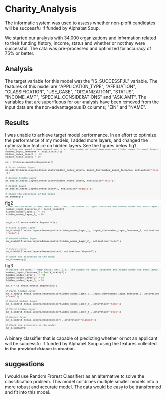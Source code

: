 # Charity_Analysis

The informatic system was used to assess whether non-profit candidates will be successful if funded by Alphabet Soup.

We started our analysis with 34,000 organizations and information related to their funding history, income, status and whether or not they were successful.
The data was pre-processed and optimized for accuracy of 75% or better.

## Analysis
The target variable for this model was the "IS_SUCCESSFUL" variable.
The features of this model are "APPLICATION_TYPE", "AFFILIATION", "CLASSIFICATION", "USE_CASE", "ORGANIZATION", "STATUS", "INCOME_AMT", "SPECIAL_CONSIDERATIONS" and "ASK_AMT".
The variables that are superfluous for our analysis have been removed from the input data are the non-advantageous ID columns; "EIN" and "NAME".

## Results
I was unable to achieve target model performance.
In an effort to optimize the performance of my models, I added more layers, and changed the optimization feature on hidden layers. 
See the figures below
 fig1
![alt text](https://github.com/valeria100719/Charity_Analysis/blob/main/pics/1.png?raw=true)
 fig2
![alt text](https://github.com/valeria100719/Charity_Analysis/blob/main/pics/2.png?raw=true)
 fig3
![alt text](https://github.com/valeria100719/Charity_Analysis/blob/main/pics/3.png?raw=true)

A binary classifier that is capable of predicting whether or not an applicant will be successful if funded by Alphabet Soup using the features collected in the provided dataset is created.

## suggestions

I would use Random Frorest Classifiers as an alternative to solve the classification problem. This model combines multiple smaller models into a more robust and accurate model. The data would be easy to be transformed and fit into this model.
